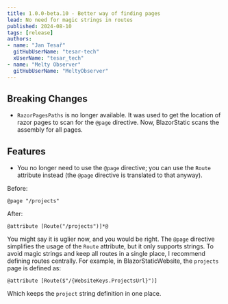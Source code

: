```yaml
---
title: 1.0.0-beta.10 - Better way of finding pages 
lead: No need for magic strings in routes
published: 2024-08-10
tags: [release]
authors:
- name: "Jan Tesař"
  gitHubUserName: "tesar-tech"
  xUserName: "tesar_tech"
- name: "Melty Observer"
  gitHubUserName: "MeltyObserver"
---
```


## Breaking Changes

- `RazorPagesPaths` is no longer available. It was used to get the location of razor pages to scan for the `@page` directive.
  Now, BlazorStatic scans the assembly for all pages.

## Features

- You no longer need to use the `@page` directive; you can use the `Route` attribute instead (the `@page` directive is translated to that anyway).

Before:

```
@page "/projects"
```

After:

```
@attribute [Route("/projects")]*@
```


You might say it is uglier now, and you would be right.
The `@page` directive simplifies the usage of the `Route` attribute, but it only supports strings.
To avoid magic strings and keep all routes in a single place, I recommend defining routes centrally.
For example, in BlazorStaticWebsite, the `projects` page is defined as:

```
@attribute [Route($"/{WebsiteKeys.ProjectsUrl}")]
```

Which keeps the `project` string definition in one place. 



